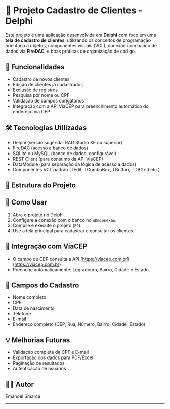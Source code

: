 # 🧾 Projeto Cadastro de Clientes - Delphi

Este projeto é uma aplicação desenvolvida em **Delphi** com foco em uma **tela de cadastro de clientes**, utilizando os conceitos de programação orientada a objetos, componentes visuais (VCL), conexão com banco de dados via **FireDAC**, e boas práticas de organização de código.

## 🧩 Funcionalidades

- Cadastro de novos clientes
- Edição de clientes já cadastrados
- Exclusão de registros
- Pesquisa por nome ou CPF
- Validação de campos obrigatórios
- Integração com a API ViaCEP para preenchimento automático do endereço via CEP

## 🛠️ Tecnologias Utilizadas

- Delphi (versão sugerida: RAD Studio XE ou superior)
- FireDAC (acesso a banco de dados)
- SQLite ou MySQL (banco de dados, configurável)
- REST Client (para consumo da API ViaCEP)
- DataModule (para separação da lógica de acesso a dados)
- Componentes VCL padrão (TEdit, TComboBox, TButton, TDBGrid etc.)

## 📁 Estrutura do Projeto


## 🧪 Como Usar

1. Abra o projeto no Delphi.
2. Configure a conexão com o banco no `uDmConexao`.
3. Compile e execute o projeto (`F9`).
4. Use a tela principal para cadastrar e consultar os clientes.

## 🔌 Integração com ViaCEP

- O campo de CEP consulta a API [https://viacep.com.br](https://viacep.com.br)
- Preenche automaticamente: Logradouro, Bairro, Cidade e Estado.

## 🧾 Campos do Cadastro

- Nome completo
- CPF
- Data de nascimento
- Telefone
- E-mail
- Endereço completo (CEP, Rua, Número, Bairro, Cidade, Estado)

## 💡 Melhorias Futuras

- Validação completa de CPF e E-mail
- Exportação dos dados para PDF/Excel
- Paginação de resultados
- Autenticação de usuários

## 👨‍💻 Autor

Emanoel Smarce  

---


